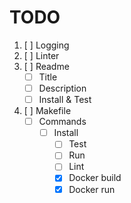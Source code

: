 # TODO

1. [ ] Logging
2. [ ] Linter
3. [ ] Readme
   * [ ] Title
   * [ ] Description
   * [ ] Install & Test
4. [ ] Makefile
   * [ ] Commands
     * [ ] Install
       * [ ] Test
       * [ ] Run
       * [ ] Lint
       * [x] Docker build
       * [x] Docker run
